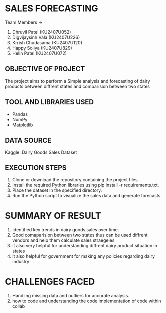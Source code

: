 # SALES FORECASTING

Team Members =>

1) Dhruvil Patel (KU2407U052)
2) Digvijaysinh Vala (KU2407U226)
3) Krrish Chudasama (KU2407U120)
4) Happy Soliya (KU2407U829)
5) Helin Patel  (KU2407U072)


## OBJECTIVE OF PROJECT

The project aims to perform a Simple analysis and forecasting of dairy products between diffrent states and comparision between two states


## TOOL AND LIBRARIES USED

- Pandas
- NumPy
- Matplotlib


## DATA SOURCE

Kaggle: Dairy Goods Sales Dataset


## EXECUTION STEPS

1. Clone or download the repository containing the project files.
2. Install the required Python libraries using pip install -r requirements.txt.
3. Place the dataset in the specified directory.
4. Run the Python script to visualize the sales data and generate forecasts.


# SUMMARY OF RESULT

1. Identified key trends in dairy goods sales over time.
2. Good comaparision between two states thus can be used diffrent vendors and help them calculate sales straegeies
3. it also very helpful for understanding diffrent dairy product situation in states
4. it also helpful for government for making any policies regarding dairy industry



# CHALLENGES FACED

1. Handling missing data and outliers for accurate analysis.
2. how to code and understanding the code implementation of code within collab

